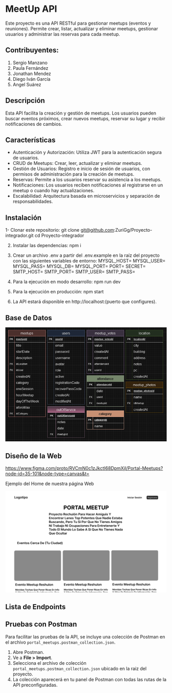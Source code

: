 # MeetUp API

Este proyecto es una API RESTful para gestionar meetups (eventos y reuniones). Permite crear, listar, actualizar y eliminar meetups, gestionar usuarios y administrar las reservas para cada meetup.

## Contribuyentes:

1. Sergio Manzano
2. Paula Fernández
3. Jonathan Mendez
4. Diego Iván García
5. Angel Suárez

## Descripción

Esta API facilita la creación y gestión de meetups. Los usuarios pueden buscar eventos próximos, crear nuevos meetups, reservar su lugar y recibir notificaciones de cambios.

## Características

-   Autenticación y Autorización: Utiliza JWT para la autenticación segura de usuarios.
-   CRUD de Meetups: Crear, leer, actualizar y eliminar meetups.
-   Gestión de Usuarios: Registro e inicio de sesión de usuarios, con permisos de administración para la creación de meetups.
-   Reservas: Permite a los usuarios reservar su asistencia a los meetups.
-   Notificaciones: Los usuarios reciben notificaciones al registrarse en un meetup o cuando hay actualizaciones.
-   Escalabilidad: Arquitectura basada en microservicios y separación de responsabilidades.

## Instalación

1- Clonar este repositorio:
git clone git@github.com:ZuriGg/Proyecto-integrador.git
cd Proyecto-integrador

2. Instalar las dependencias:
   npm i

3. Crear un archivo .env a partir del .env.example en la raíz del proyecto con las siguientes variables de entorno:
   MYSQL_HOST=
   MYSQL_USER=
   MYSQL_PASS=
   MYSQL_DB=
   MYSQL_PORT=
   PORT=
   SECRET=
   SMTP_HOST=
   SMTP_PORT=
   SMTP_USER=
   SMTP_PASS=

4. Para la ejecución en modo desarrollo:
   npm run dev

5. Para la ejecución en producción:
   npm start

6. La API estará disponible en http://localhost:(puerto que configures).

## Base de Datos

![tablas de la Base de Datos](src/sprites_readme/image.png)

## Diseño de la Web

https://www.figma.com/proto/RVCmN0c1zJkctI68DpmXjI/Portal-Meetups?node-id=35-101&node-type=canvas&t=

Ejemplo del Home de nuestra página Web

![Ejemplo de home](src/sprites_readme/image-1.png)

## Lista de Endpoints

## Pruebas con Postman

Para facilitar las pruebas de la API, se incluye una colección de Postman en el archivo `portal_meetups.postman_collection.json`.

1. Abre Postman.
2. Ve a **File > Import**.
3. Selecciona el archivo de colección `portal_meetups.postman_collection.json` ubicado en la raiz del proyecto.
4. La colección aparecerá en tu panel de Postman con todas las rutas de la API preconfiguradas.
